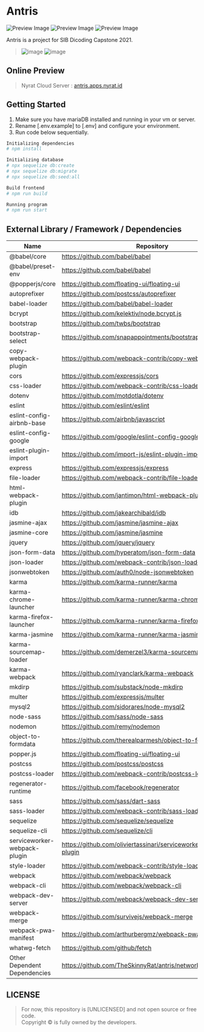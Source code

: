 # Antris

![Preview Image](https://img.shields.io/github/last-commit/theskinnyrat/antris?style=flat-square)
![Preview Image](https://img.shields.io/github/languages/count/theskinnyrat/antris?style=flat-square)
![Preview Image](https://img.shields.io/github/languages/top/theskinnyrat/antris?style=flat-square)

Antris is a project for SIB Dicoding Capstone 2021.

> ![image](https://user-images.githubusercontent.com/26319163/147365183-a288fb73-b0b1-40c0-8111-dd2225895b10.png)
> ![image](https://user-images.githubusercontent.com/26319163/147365184-04caf806-bcec-4785-927d-edb44e90c53e.png)

## Online Preview

> Nyrat Cloud Server : [antris.apps.nyrat.id](https://antris.apps.nyrat.id/)

## Getting Started

1. Make sure you have mariaDB installed and running in your vm or server.
2. Rename [.env.example] to [.env] and configure your environment.
3. Run code below sequentially.
```sh
Initializing dependencies
# npm install

Initializing database
# npx sequelize db:create
# npx sequelize db:migrate
# npx sequelize db:seed:all

Build frontend
# npm run build

Running program
# npm run start

```

## External Library / Framework / Dependencies

| Name | Repository |
| --- | --- |
| @babel/core | https://github.com/babel/babel |
| @babel/preset-env | https://github.com/babel/babel |
| @popperjs/core | https://github.com/floating-ui/floating-ui |
| autoprefixer | https://github.com/postcss/autoprefixer |
| babel-loader | https://github.com/babel/babel-loader |
| bcrypt | https://github.com/kelektiv/node.bcrypt.js |
| bootstrap | https://github.com/twbs/bootstrap |
| bootstrap-select | https://github.com/snapappointments/bootstrap-select |
| copy-webpack-plugin | https://github.com/webpack-contrib/copy-webpack-plugin |
| cors | https://github.com/expressjs/cors |
| css-loader | https://github.com/webpack-contrib/css-loader |
| dotenv | https://github.com/motdotla/dotenv |
| eslint | https://github.com/eslint/eslint |
| eslint-config-airbnb-base | https://github.com/airbnb/javascript |
| eslint-config-google | https://github.com/google/eslint-config-google |
| eslint-plugin-import | https://github.com/import-js/eslint-plugin-import |
| express | https://github.com/expressjs/express |
| file-loader | https://github.com/webpack-contrib/file-loader |
| html-webpack-plugin | https://github.com/jantimon/html-webpack-plugin |
| idb | https://github.com/jakearchibald/idb |
| jasmine-ajax | https://github.com/jasmine/jasmine-ajax |
| jasmine-core | https://github.com/jasmine/jasmine |
| jquery | https://github.com/jquery/jquery |
| json-form-data | https://github.com/hyperatom/json-form-data |
| json-loader | https://github.com/webpack-contrib/json-loader |
| jsonwebtoken | https://github.com/auth0/node-jsonwebtoken |
| karma | https://github.com/karma-runner/karma |
| karma-chrome-launcher | https://github.com/karma-runner/karma-chrome-launcher |
| karma-firefox-launcher | https://github.com/karma-runner/karma-firefox-launcher |
| karma-jasmine | https://github.com/karma-runner/karma-jasmine |
| karma-sourcemap-loader | https://github.com/demerzel3/karma-sourcemap-loader |
| karma-webpack | https://github.com/ryanclark/karma-webpack |
| mkdirp | https://github.com/substack/node-mkdirp |
| multer | https://github.com/expressjs/multer |
| mysql2 | https://github.com/sidorares/node-mysql2 |
| node-sass | https://github.com/sass/node-sass |
| nodemon | https://github.com/remy/nodemon |
| object-to-formdata | https://github.com/therealparmesh/object-to-formdata |
| popper.js | https://github.com/floating-ui/floating-ui |
| postcss | https://github.com/postcss/postcss |
| postcss-loader | https://github.com/webpack-contrib/postcss-loader |
| regenerator-runtime | https://github.com/facebook/regenerator |
| sass | https://github.com/sass/dart-sass |
| sass-loader | https://github.com/webpack-contrib/sass-loader |
| sequelize | https://github.com/sequelize/sequelize |
| sequelize-cli | https://github.com/sequelize/cli |
| serviceworker-webpack-plugin | https://github.com/oliviertassinari/serviceworker-webpack-plugin |
| style-loader | https://github.com/webpack-contrib/style-loader |
| webpack | https://github.com/webpack/webpack |
| webpack-cli | https://github.com/webpack/webpack-cli |
| webpack-dev-server | https://github.com/webpack/webpack-dev-server |
| webpack-merge | https://github.com/survivejs/webpack-merge |
| webpack-pwa-manifest | https://github.com/arthurbergmz/webpack-pwa-manifest |
| whatwg-fetch | https://github.com/github/fetch |
| Other Dependent Dependencies | https://github.com/TheSkinnyRat/antris/network/dependencies |

## LICENSE

> For now, this repository is [UNLICENSED] and not open source or free code. \
> Copyright &copy; is fully owned by the developers.
